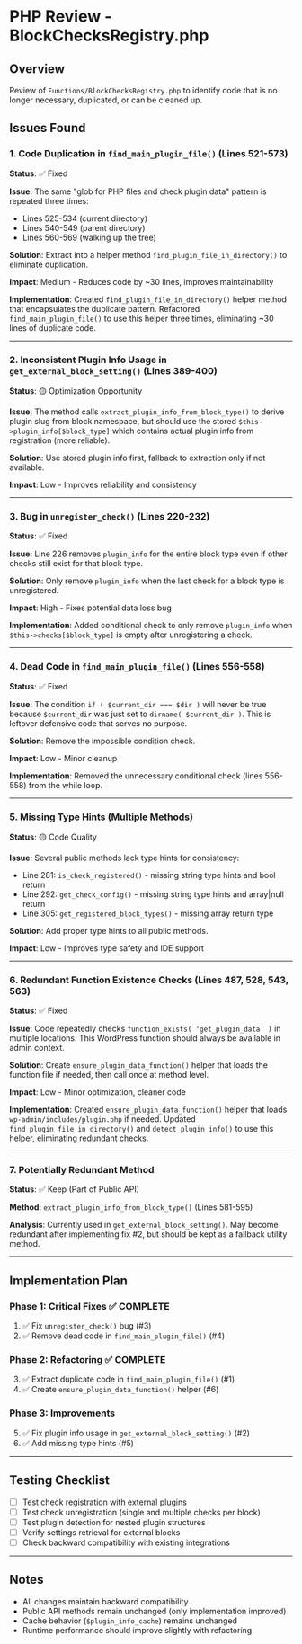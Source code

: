 # PHP Review - BlockChecksRegistry.php

## Overview
Review of `Functions/BlockChecksRegistry.php` to identify code that is no longer necessary, duplicated, or can be cleaned up.

## Issues Found

### 1. Code Duplication in `find_main_plugin_file()` (Lines 521-573)
**Status**: ✅ Fixed

**Issue**: The same "glob for PHP files and check plugin data" pattern is repeated three times:
- Lines 525-534 (current directory)
- Lines 540-549 (parent directory)
- Lines 560-569 (walking up the tree)

**Solution**: Extract into a helper method `find_plugin_file_in_directory()` to eliminate duplication.

**Impact**: Medium - Reduces code by ~30 lines, improves maintainability

**Implementation**: Created `find_plugin_file_in_directory()` helper method that encapsulates the duplicate pattern. Refactored `find_main_plugin_file()` to use this helper three times, eliminating ~30 lines of duplicate code.

---

### 2. Inconsistent Plugin Info Usage in `get_external_block_setting()` (Lines 389-400)
**Status**: 🟡 Optimization Opportunity

**Issue**: The method calls `extract_plugin_info_from_block_type()` to derive plugin slug from block namespace, but should use the stored `$this->plugin_info[$block_type]` which contains actual plugin info from registration (more reliable).

**Solution**: Use stored plugin info first, fallback to extraction only if not available.

**Impact**: Low - Improves reliability and consistency

---

### 3. Bug in `unregister_check()` (Lines 220-232)
**Status**: ✅ Fixed

**Issue**: Line 226 removes `plugin_info` for the entire block type even if other checks still exist for that block type.

**Solution**: Only remove `plugin_info` when the last check for a block type is unregistered.

**Impact**: High - Fixes potential data loss bug

**Implementation**: Added conditional check to only remove `plugin_info` when `$this->checks[$block_type]` is empty after unregistering a check.

---

### 4. Dead Code in `find_main_plugin_file()` (Lines 556-558)
**Status**: ✅ Fixed

**Issue**: The condition `if ( $current_dir === $dir )` will never be true because `$current_dir` was just set to `dirname( $current_dir )`. This is leftover defensive code that serves no purpose.

**Solution**: Remove the impossible condition check.

**Impact**: Low - Minor cleanup

**Implementation**: Removed the unnecessary conditional check (lines 556-558) from the while loop.

---

### 5. Missing Type Hints (Multiple Methods)
**Status**: 🟡 Code Quality

**Issue**: Several public methods lack type hints for consistency:
- Line 281: `is_check_registered()` - missing string type hints and bool return
- Line 292: `get_check_config()` - missing string type hints and array|null return
- Line 305: `get_registered_block_types()` - missing array return type

**Solution**: Add proper type hints to all public methods.

**Impact**: Low - Improves type safety and IDE support

---

### 6. Redundant Function Existence Checks (Lines 487, 528, 543, 563)
**Status**: ✅ Fixed

**Issue**: Code repeatedly checks `function_exists( 'get_plugin_data' )` in multiple locations. This WordPress function should always be available in admin context.

**Solution**: Create `ensure_plugin_data_function()` helper that loads the function file if needed, then call once at method level.

**Impact**: Low - Minor optimization, cleaner code

**Implementation**: Created `ensure_plugin_data_function()` helper that loads `wp-admin/includes/plugin.php` if needed. Updated `find_plugin_file_in_directory()` and `detect_plugin_info()` to use this helper, eliminating redundant checks.

---

### 7. Potentially Redundant Method
**Status**: ✅ Keep (Part of Public API)

**Method**: `extract_plugin_info_from_block_type()` (Lines 581-595)

**Analysis**: Currently used in `get_external_block_setting()`. May become redundant after implementing fix #2, but should be kept as a fallback utility method.

---

## Implementation Plan

### Phase 1: Critical Fixes ✅ COMPLETE
1. ✅ Fix `unregister_check()` bug (#3)
2. ✅ Remove dead code in `find_main_plugin_file()` (#4)

### Phase 2: Refactoring ✅ COMPLETE
3. ✅ Extract duplicate code in `find_main_plugin_file()` (#1)
4. ✅ Create `ensure_plugin_data_function()` helper (#6)

### Phase 3: Improvements
5. ✅ Fix plugin info usage in `get_external_block_setting()` (#2)
6. ✅ Add missing type hints (#5)

---

## Testing Checklist
- [ ] Test check registration with external plugins
- [ ] Test check unregistration (single and multiple checks per block)
- [ ] Test plugin detection for nested plugin structures
- [ ] Verify settings retrieval for external blocks
- [ ] Check backward compatibility with existing integrations

---

## Notes
- All changes maintain backward compatibility
- Public API methods remain unchanged (only implementation improved)
- Cache behavior (`$plugin_info_cache`) remains unchanged
- Runtime performance should improve slightly with refactoring